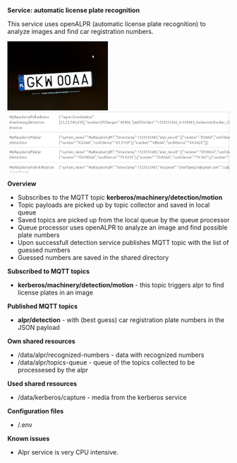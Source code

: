 **Service: automatic license plate recognition**

This service uses openALPR (automatic license plate recognition) to analyze images and find car registration numbers.

![](./docs/images/license-plate-example.png "")
![](./docs/images/alpr-result-topic.png "")
 
**Overview**

* Subscribes to the MQTT topic **kerberos/machinery/detection/motion**
* Topic payloads are picked up by topic collector and saved in local queue
* Saved topics are picked up from the local queue by the queue processor 
* Queue processor uses openALPR to analyze an image and find possible plate numbers
* Upon successfull detection service publishes MQTT topic with the list of guessed numbers
* Guessed numbers are saved in the shared directory


**Subscribed to MQTT topics**

* **kerberos/machinery/detection/motion** - this topic triggers alpr to find license plates in an image  

**Published MQTT topics**

* **alpr/detection** - with (best guess) car registration plate numbers in the JSON payload  

**Own shared resources**

* /data/alpr/recognized-numbers - data with recognized numbers  
* /data/alpr/topics-queue - queue of the topics collected to be processesed by the alpr   

**Used shared resources**

* /data/kerberos/capture - media from the kerberos service

**Configuration files**

* /.env

**Known issues**

* Alpr service is very CPU intensive.
   

